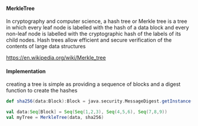 #### MerkleTree

In cryptography and computer science, a hash tree or Merkle tree is a tree in which every leaf node is labelled with the hash of a data block and every non-leaf node is labelled with the cryptographic hash of the labels of its child nodes. Hash trees allow efficient and secure verification of the contents of large data structures

https://en.wikipedia.org/wiki/Merkle_tree


#### Implementation

creating a tree is simple as providing a sequence of blocks and a digest function to create the hashes

```scala
def sha256(data:Block):Block = java.security.MessageDigest.getInstance("SHA-256").digest(data.toArray) 

val data:Seq[Block] = Seq(Seq(1,2,3), Seq(4,5,6), Seq(7,8,9))
val myTree = MerkleTree(data, sha256)

```